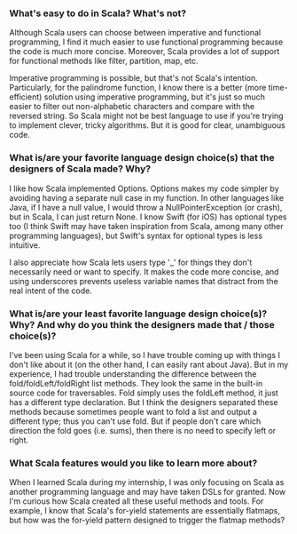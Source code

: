 ### What's easy to do in Scala? What's not?

Although Scala users can choose between imperative and functional programming, I 
find it much easier to use functional programming because the code is much more 
concise. Moreover, Scala provides a lot of support for functional methods like 
filter, partition, map, etc. 

Imperative programming is possible, but that's not Scala's intention. 
Particularly, for the palindrome function, I know there is a better (more time-
efficient) solution using imperative programming, but it's just so much easier 
to filter out non-alphabetic characters and compare with the reversed string. So 
Scala might not be best language to use if you're trying to implement clever, 
tricky algorithms. But it is good for clear, unambiguous code.


### What is/are your favorite language design choice(s) that the designers of Scala made? Why?

I like how Scala implemented Options. Options makes my code simpler by avoiding 
having a separate null case in my function. In other languages like Java, if I 
have a null value, I would throw a NullPointerException (or crash), but in 
Scala, I can just return None. I know Swift (for iOS) has optional types too (I 
think Swift may have taken inspiration from Scala, among many other programming 
languages), but Swift's syntax for optional types is less intuitive. 

I also appreciate how Scala lets users type '_' for things they don't 
necessarily need or want to specify. It makes the code more concise, and using 
underscores prevents useless variable names that distract from the real 
intent of the code.


### What is/are your least favorite language design choice(s)? Why? And why do you think the designers made that / those choice(s)?

I've been using Scala for a while, so I have trouble coming up with things I 
don't like about it (on the other hand, I can easily rant about Java). But in my 
experience, I had trouble understanding the difference between the 
fold/foldLeft/foldRight list methods. They look the same in the built-in source 
code for traversables. Fold simply uses the foldLeft method, it just has a 
different type declaration. But I think the designers separated these methods 
because sometimes people want to fold a list and output a different type; thus 
you can't use fold. But if people don't care which direction the fold goes (i.e. 
sums), then there is no need to specify left or right.


### What Scala features would you like to learn more about?

When I learned Scala during my internship, I was only focusing on Scala as 
another programming language and may have taken DSLs for granted. Now I'm 
curious how Scala created all these useful methods and tools. For example, I 
know that Scala's for-yield statements are essentially flatmaps, but how was the 
for-yield pattern designed to trigger the flatmap methods?

